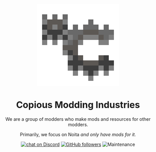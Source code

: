 
<p align="center"> <img width=256 height=256 src="https://raw.githubusercontent.com/Copious-Modding-Industries/.github/main/profile/CMITR.png" alt="Logo"> </p>


<h1 align="center">Copious Modding Industries</h1>

<p align="center">
    We are a group of modders who make mods and resources for other modders.
</p>
<p align="center">
    Primarily, we focus on Noita <i>and only have mods for it.</i>
</p>

<p align="center">
    <a href="https://discord.gg/vdYK74WjCb">
        <img src="https://img.shields.io/discord/936382232757673994?color=5865F2&label=Discord&logo=discord&logoColor=FFFFFF&style=flat-square"
            alt="chat on Discord"></a>
    <a href="https://github.com/Copious-Modding-Industries">
        <img src="https://img.shields.io/github/followers/Copious-Modding-Industries?logo=github&logoColor=FFFFFF&style=flat-square"
            alt="GitHub followers"></a>
    <img src="https://img.shields.io/maintenance/yes/2022?logo=GITHUB&logoColor=FFFFFF&style=flat-square" alt="Maintenance" >
</p>
